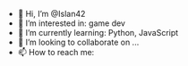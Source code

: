 - 👋 Hi, I’m @Islan42
- 👀 I’m interested in: game dev
- 🌱 I’m currently learning: Python, JavaScript
- 💞️ I’m looking to collaborate on ...
- 📫 How to reach me: 
    

<!---
Islan42/Islan42 is a ✨ special ✨ repository because its `README.md` (this file) appears on your GitHub profile.
You can click the Preview link to take a look at your changes.
--->
